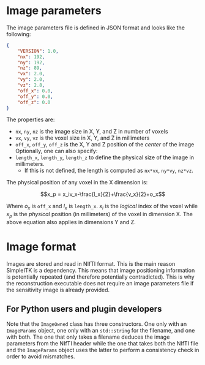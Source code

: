 # Image parameters

The image parameters file is defined in JSON format and looks like the following:
```json
{
    "VERSION": 1.0,
    "nx": 192,
    "ny": 192,
    "nz": 89,
    "vx": 2.0,
    "vy": 2.0,
    "vz": 2.8,
    "off_x": 0.0,
    "off_y": 0.0,
    "off_z": 0.0
}
```

The properties are:
- `nx`, `ny`, `nz` is the image size in X, Y, and Z in number of voxels
- `vx`, `vy`, `vz` is the voxel size in X, Y, and Z in millimeters
- `off_x`, `off_y`, `off_z` is the X, Y and Z position of the *center* of the image
Optionally, one can also specify:
- `length_x`, `length_y`, `length_z` to define the physical size of the image in millimeters.
  - If this is not defined, the length is computed as `nx*vx`, `ny*vy`, `nz*vz`.

The physical position of any voxel in the X dimension is:
```math
x_p = x_iv_x-\frac{l_x}{2}+\frac{v_x}{2}+o_x
```
Where $`o_x`$ is `off_x` and $`l_x`$ is `length_x`. $`x_i`$ is the *logical* index of the voxel
while $`x_p`$ is the *physical* position (in millimeters) of the voxel in dimension X.
The above equation also applies in dimensions Y and Z.

# Image format
Images are stored and read in NIfTI format. This is the main reason SimpleITK is a dependency.
This means that image positioning information is potentially repeated (and therefore potentially contradicted).
This is why the reconstruction executable does not require an image parameters file if the sensitivity image is
already provided.

## For Python users and plugin developers
Note that the `ImageOwned` class has three constructors. One only with an `ImageParams` object, one only with
an `std::string` for the filename, and one with both. The one that only takes a filename deduces the image parameters
from the NIfTI header while the one that takes both the NIfTI file and the `ImageParams` object uses the latter to
perform a consistency check in order to avoid mismatches.
